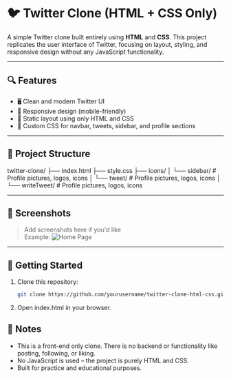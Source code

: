 # 🐦 Twitter Clone (HTML + CSS Only)

A simple Twitter clone built entirely using **HTML** and **CSS**. This project replicates the user interface of Twitter, focusing on layout, styling, and responsive design without any JavaScript functionality.

---

## 🔍 Features

- 🖥️ Clean and modern Twitter UI
- 📱 Responsive design (mobile-friendly)
- 📄 Static layout using only HTML and CSS
- 🧩 Custom CSS for navbar, tweets, sidebar, and profile sections

---

## 📁 Project Structure

twitter-clone/
├── index.html
├── style.css
├── icons/
│ └── sidebar/ # Profile pictures, logos, icons
│ └── tweet/ # Profile pictures, logos, icons
│ └── writeTweet/ # Profile pictures, logos, icons

---

## 📸 Screenshots

> Add screenshots here if you'd like  
> Example:
> ![Home Page](./screenshots/home.png)

---

## 🚀 Getting Started

1. Clone this repository:

   ```bash
   git clone https://github.com/yourusername/twitter-clone-html-css.git
   ```

2. Open index.html in your browser.

## 📌 Notes

- This is a front-end only clone. There is no backend or functionality like posting, following, or liking.
- No JavaScript is used – the project is purely HTML and CSS.
- Built for practice and educational purposes.
